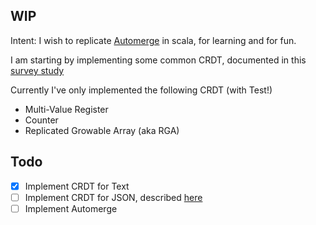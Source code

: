 ## WIP

Intent: I wish to replicate [Automerge](https://github.com/automerge/automerge) in scala, for learning and for fun.

I am starting by implementing some common CRDT, documented in this [survey study](https://hal.inria.fr/inria-00555588/document)

Currently I've only implemented the following CRDT (with Test!) 

* Multi-Value Register
* Counter
* Replicated Growable Array (aka RGA)

## Todo

- [x] Implement CRDT for Text
- [ ] Implement CRDT for JSON, described [here](https://arxiv.org/pdf/1608.03960.pdf)
- [ ] Implement Automerge
